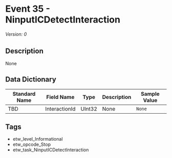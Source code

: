 # Event 35 - NinputICDetectInteraction
###### Version: 0

## Description
None

## Data Dictionary
|Standard Name|Field Name|Type|Description|Sample Value|
|---|---|---|---|---|
|TBD|InteractionId|UInt32|None|`None`|

## Tags
* etw_level_Informational
* etw_opcode_Stop
* etw_task_NinputICDetectInteraction